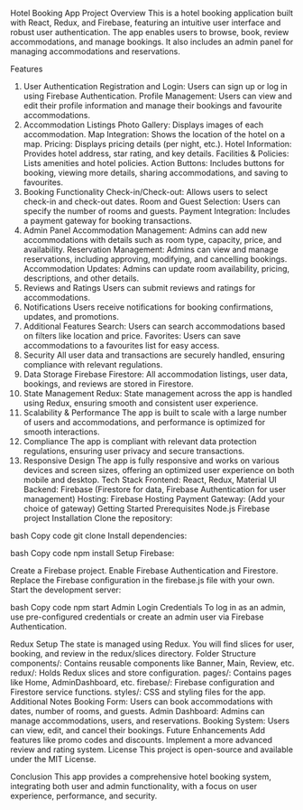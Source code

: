 Hotel Booking App
Project Overview
This is a hotel booking application built with React, Redux, and Firebase, featuring an intuitive user interface and robust user authentication. The app enables users to browse, book, review accommodations, and manage bookings. It also includes an admin panel for managing accommodations and reservations.

Features
1. User Authentication
Registration and Login: Users can sign up or log in using Firebase Authentication.
Profile Management: Users can view and edit their profile information and manage their bookings and favourite accommodations.
2. Accommodation Listings
Photo Gallery: Displays images of each accommodation.
Map Integration: Shows the location of the hotel on a map.
Pricing: Displays pricing details (per night, etc.).
Hotel Information: Provides hotel address, star rating, and key details.
Facilities & Policies: Lists amenities and hotel policies.
Action Buttons: Includes buttons for booking, viewing more details, sharing accommodations, and saving to favourites.
3. Booking Functionality
Check-in/Check-out: Allows users to select check-in and check-out dates.
Room and Guest Selection: Users can specify the number of rooms and guests.
Payment Integration: Includes a payment gateway for booking transactions.
4. Admin Panel
Accommodation Management: Admins can add new accommodations with details such as room type, capacity, price, and availability.
Reservation Management: Admins can view and manage reservations, including approving, modifying, and cancelling bookings.
Accommodation Updates: Admins can update room availability, pricing, descriptions, and other details.
5. Reviews and Ratings
Users can submit reviews and ratings for accommodations.
6. Notifications
Users receive notifications for booking confirmations, updates, and promotions.
7. Additional Features
Search: Users can search accommodations based on filters like location and price.
Favorites: Users can save accommodations to a favourites list for easy access.
8. Security
All user data and transactions are securely handled, ensuring compliance with relevant regulations.
9. Data Storage
Firebase Firestore: All accommodation listings, user data, bookings, and reviews are stored in Firestore.
10. State Management
Redux: State management across the app is handled using Redux, ensuring smooth and consistent user experience.
11. Scalability & Performance
The app is built to scale with a large number of users and accommodations, and performance is optimized for smooth interactions.
12. Compliance
The app is compliant with relevant data protection regulations, ensuring user privacy and secure transactions.
13. Responsive Design
The app is fully responsive and works on various devices and screen sizes, offering an optimized user experience on both mobile and desktop.
Tech Stack
Frontend: React, Redux, Material UI
Backend: Firebase (Firestore for data, Firebase Authentication for user management)
Hosting: Firebase Hosting
Payment Gateway: (Add your choice of gateway)
Getting Started
Prerequisites
Node.js
Firebase project
Installation
Clone the repository:

bash
Copy code
git clone <repository-url>
Install dependencies:

bash
Copy code
npm install
Setup Firebase:

Create a Firebase project.
Enable Firebase Authentication and Firestore.
Replace the Firebase configuration in the firebase.js file with your own.
Start the development server:

bash
Copy code
npm start
Admin Login Credentials
To log in as an admin, use pre-configured credentials or create an admin user via Firebase Authentication.

Redux Setup
The state is managed using Redux.
You will find slices for user, booking, and review in the redux/slices directory.
Folder Structure
components/: Contains reusable components like Banner, Main, Review, etc.
redux/: Holds Redux slices and store configuration.
pages/: Contains pages like Home, AdminDashboard, etc.
firebase/: Firebase configuration and Firestore service functions.
styles/: CSS and styling files for the app.
Additional Notes
Booking Form: Users can book accommodations with dates, number of rooms, and guests.
Admin Dashboard: Admins can manage accommodations, users, and reservations.
Booking System: Users can view, edit, and cancel their bookings.
Future Enhancements
Add features like promo codes and discounts.
Implement a more advanced review and rating system.
License
This project is open-source and available under the MIT License.

Conclusion
This app provides a comprehensive hotel booking system, integrating both user and admin functionality, with a focus on user experience, performance, and security.